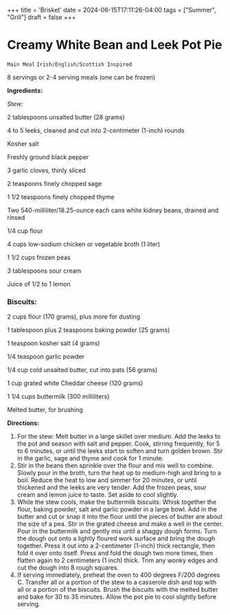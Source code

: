 +++
title = 'Brisket'
date = 2024-06-15T17:11:26-04:00
tags = ["Summer", "Grill"]
draft = false
+++
# Creamy White Bean and Leek Pot Pie

`Main Meal` `Irish/English/Scottish Inspired`

8 servings or 2-4 serving meals (one can be frozen)

**Ingredients:**

_Stew:_

2 tablespoons unsalted butter (28 grams)

4 to 5 leeks, cleaned and cut into 2-centimeter (1-inch) rounds

Kosher salt

Freshly ground black pepper

3 garlic cloves, thinly sliced

2 teaspoons finely chopped sage

1 1/2 teaspoons finely chopped thyme

Two 540-milliliter/18.25-ounce each cans white kidney beans, drained and rinsed

1/4 cup flour

4 cups low-sodium chicken or vegetable broth (1 liter)

1 1/2 cups frozen peas

3 tablespoons sour cream

Juice of 1/2 to 1 lemon

### Biscuits:

2 cups flour (170 grams), plus more for dusting

1 tablespoon plus 2 teaspoons baking powder (25 grams)

1 teaspoon kosher salt (4 grams)

1/4 teaspoon garlic powder

1/4 cup cold unsalted butter, cut into pats (56 grams)

1 cup grated white Cheddar cheese (120 grams)

1 1/4 cups buttermilk (300 milliliters)

Melted butter, for brushing

**Directions:**

1. For the stew: Melt butter in a large skillet over medium. Add the leeks to the pot and season with salt and pepper. Cook, stirring frequently, for 5 to 6 minutes, or until the leeks start to soften and turn golden brown. Stir in the garlic, sage and thyme and cook for 1 minute.
2. Stir in the beans then sprinkle over the flour and mix well to combine. Slowly pour in the broth, turn the heat up to medium-high and bring to a boil. Reduce the heat to low and simmer for 20 minutes, or until thickened and the leeks are very tender. Add the frozen peas, sour cream and lemon juice to taste. Set aside to cool slightly.
3. While the stew cools, make the buttermilk biscuits: Whisk together the flour, baking powder, salt and garlic powder in a large bowl. Add in the butter and cut or snap it into the flour until the pieces of butter are about the size of a pea. Stir in the grated cheese and make a well in the center. Pour in the buttermilk and gently mix until a shaggy dough forms. Turn the dough out onto a lightly floured work surface and bring the dough together. Press it out into a 2-centimeter (1-inch) thick rectangle, then fold it over onto itself. Press and fold the dough two more times, then flatten again to 2 centimeters (1 inch) thick. Trim any wonky edges and cut the dough into 8 rough squares.
4. If serving immediately, preheat the oven to 400 degrees F/200 degrees C. Transfer all or a portion of the stew to a casserole dish and top with all or a portion of the biscuits. Brush the biscuits with the melted butter and bake for 30 to 35 minutes. Allow the pot pie to cool slightly before serving.
